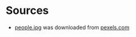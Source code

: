 # Sources

- [people.jpg](https://github.com/OTheDev/az_analyze_image/blob/main/az_analyze_image/tests/images/people.jpg) was downloaded from [pexels.com](https://images.pexels.com/photos/1367269/pexels-photo-1367269.jpeg?auto=compress&cs=tinysrgb&w=800)
